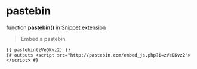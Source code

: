 pastebin
========

function **pastebin()** in [Snippet extension](../Snippet.md)

> Embed a pastebin

``` twig
{{ pastebin(zVeDKvz2) }}
{# outputs <script src="http://pastebin.com/embed_js.php?i=zVeDKvz2"></script> #}
```